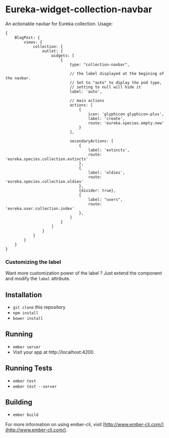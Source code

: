 # Eureka-widget-collection-navbar

An actionable navbar for Eureka collection. Usage:

    {
        BlogPost: {
            views: {
                collection: {
                    outlet: {
                        widgets: [
                            {
                                type: "collection-navbar",

                                // the label displayed at the begining of the navbar.
                                // Set to "auto" to diplay the pod type,
                                // setting to null will hide it
                                label: 'auto',

                                // main actions
                                actions: [
                                    {
                                        icon: 'glyphicon glyphicon-plus',
                                        label: 'create',
                                        route: 'eureka.species.empty.new'
                                    }
                                ],

                                secondaryActions: [
                                    {
                                        label: 'extincts',
                                        route: 'eureka.species.collection.extincts'
                                    },
                                    {
                                        label: 'oldies',
                                        route: 'eureka.species.collection.oldies'
                                    },
                                    {divider: true},
                                    {
                                        label: "users",
                                        route: 'eureka.user.collection.index'
                                    },
                                ]
                            }
                        ]
                    }
                }
            }
        }
    }

### Customizing the label

Want more customization power of the label ? Just extend the component
and modify the `label` attribute.


## Installation

* `git clone` this repository
* `npm install`
* `bower install`

## Running

* `ember server`
* Visit your app at http://localhost:4200.

## Running Tests

* `ember test`
* `ember test --server`

## Building

* `ember build`

For more information on using ember-cli, visit [http://www.ember-cli.com/](http://www.ember-cli.com/).
